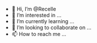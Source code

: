 - 👋 Hi, I’m @Recelle
- 👀 I’m interested in ...
- 🌱 I’m currently learning ...
- 💞️ I’m looking to collaborate on ...
- 📫 How to reach me ...

<!---
Recelle/Recelle is a ✨ special ✨ repository because its `README.md` (this file) appears on your GitHub profile.
You can click the Preview link to take a look at your changes.
--->
